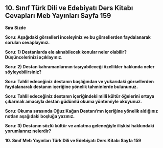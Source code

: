 ## 10. Sınıf Türk Dili ve Edebiyatı Ders Kitabı Cevapları Meb Yayınları Sayfa 159

**Sıra Sizde**

**Soru: Aşağıdaki görselleri inceleyiniz ve bu görsellerden faydalanarak sorulan cevaplayınız.**

**Soru: 1) Destanlarda ele alınabilecek konular neler olabilir? Düşüncelerinizi açıklayınız.**

**Soru: 2) Destan kahramanlarının taşıyabileceği özellikler hakkında neler söyleyebilirsiniz?**

**Soru: Tahlil edeceğiniz destanın başlığından ve yukarıdaki görsellerden faydalanarak destanın içeriğine yönelik tahminlerde bulununuz.**

**Soru: Tahlil edeceğiniz destanın içeriğindeki millî kültür öğelerini ortaya çıkarmak amacıyla destan güdümlü okuma yöntemiyle okuyunuz.**

**Soru: Okuma sırasında Oğuz Kağan Destanı’mn içeriğine yönelik aldığınız notlan aşağıdaki boşluğa yazınız.**

**Soru: 3) Destanın sözlü kültür ve anlatma geleneğiyle ilişkisi hakkındaki yorumlarınız nelerdir?**

**10. Sınıf Meb Yayınları Türk Dili ve Edebiyatı Ders Kitabı Sayfa 159**